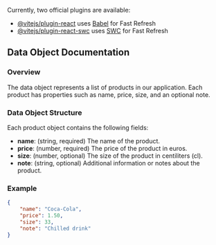 Currently, two official plugins are available:

- [@vitejs/plugin-react](https://github.com/vitejs/vite-plugin-react/blob/main/packages/plugin-react/README.md) uses [Babel](https://babeljs.io/) for Fast Refresh
- [@vitejs/plugin-react-swc](https://github.com/vitejs/vite-plugin-react-swc) uses [SWC](https://swc.rs/) for Fast Refresh


## Data Object Documentation

### Overview
The data object represents a list of products in our application. Each product has properties such as name, price, size, and an optional note.

### Data Object Structure
Each product object contains the following fields:

- **name**: (string, required) The name of the product.
- **price**: (number, required) The price of the product in euros.
- **size**: (number, optional) The size of the product in centiliters (cl).
- **note**: (string, optional) Additional information or notes about the product.

### Example
```json
{
    "name": "Coca-Cola",
    "price": 1.50,
    "size": 33,
    "note": "Chilled drink"
}